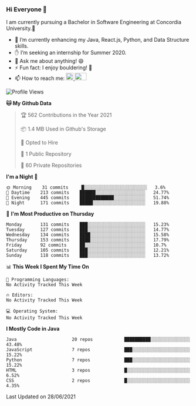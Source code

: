 ### Hi Everyone 👋
I am currently pursuing a Bachelor in Software Engineering at Concordia University.🏫

- 🌱 I’m currently enhancing my Java, React.js, Python, and Data Structure skills.
- ✋ I’m seeking an internship for Summer 2020.
- 💬 Ask me about anything! 😄
- ⚡ Fun fact: I enjoy bouldering! 🧗‍
- 📫 How to reach me: <a href="https://www.linkedin.com/in/siu-tong-ye/" target="_blank"> <img width="20px" width="32" src="https://cdn.jsdelivr.net/npm/simple-icons@v3/icons/linkedin.svg" /> </a> <a href="mailto:SiuTongYe@gmail.com" target="_blank"> <img height="20" width="32" src="https://cdn.jsdelivr.net/npm/simple-icons@v3/icons/gmail.svg" /> </a>

<!--START_SECTION:waka-->
![Profile Views](http://img.shields.io/badge/Profile%20Views-0-blue)

**🐱 My Github Data** 

> 🏆 562 Contributions in the Year 2021
 > 
> 📦 1.4 MB Used in Github's Storage 
 > 
> 💼 Opted to Hire
 > 
> 📜 1 Public Repository 
 > 
> 🔑 60 Private Repositories  
 > 
**I'm a Night 🦉** 

```text
🌞 Morning    31 commits     █░░░░░░░░░░░░░░░░░░░░░░░░   3.6% 
🌆 Daytime    213 commits    ██████░░░░░░░░░░░░░░░░░░░   24.77% 
🌃 Evening    445 commits    █████████████░░░░░░░░░░░░   51.74% 
🌙 Night      171 commits    █████░░░░░░░░░░░░░░░░░░░░   19.88%

```
📅 **I'm Most Productive on Thursday** 

```text
Monday       131 commits    ███░░░░░░░░░░░░░░░░░░░░░░   15.23% 
Tuesday      127 commits    ███░░░░░░░░░░░░░░░░░░░░░░   14.77% 
Wednesday    134 commits    ████░░░░░░░░░░░░░░░░░░░░░   15.58% 
Thursday     153 commits    ████░░░░░░░░░░░░░░░░░░░░░   17.79% 
Friday       92 commits     ██░░░░░░░░░░░░░░░░░░░░░░░   10.7% 
Saturday     105 commits    ███░░░░░░░░░░░░░░░░░░░░░░   12.21% 
Sunday       118 commits    ███░░░░░░░░░░░░░░░░░░░░░░   13.72%

```


📊 **This Week I Spent My Time On** 

```text
💬 Programming Languages: 
No Activity Tracked This Week

🔥 Editors: 
No Activity Tracked This Week

💻 Operating System: 
No Activity Tracked This Week

```

**I Mostly Code in Java** 

```text
Java                     20 repos            ██████████░░░░░░░░░░░░░░░   43.48% 
JavaScript               7 repos             ███░░░░░░░░░░░░░░░░░░░░░░   15.22% 
Python                   7 repos             ███░░░░░░░░░░░░░░░░░░░░░░   15.22% 
HTML                     3 repos             █░░░░░░░░░░░░░░░░░░░░░░░░   6.52% 
CSS                      2 repos             █░░░░░░░░░░░░░░░░░░░░░░░░   4.35%

```



 Last Updated on 28/06/2021
<!--END_SECTION:waka-->
